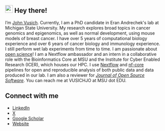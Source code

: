 ## <img src="https://media.giphy.com/media/hvRJCLFzcasrR4ia7z/giphy.gif" width="25px"> Hey there! 

I’m [John Vusich](https://johnvusich.github.io/). Currently, I am a PhD candidate in Eran Andrechek's lab at Michigan State University. My research explores broad topics in cancer genomics and epigenomics, as well as normal development, using mouse models of breast cancer. I have over 5 years of computational biology experience and over 6 years of cancer biology and immunology experience. I still perform wet lab experiments from time to time. I am passionate about [open science](https://doi.org/10.1038/s41587-025-02635-7)! I am a Nextflow ambassador and an intern in a collaborative role with the Bioinformatics Core at MSU and the Institute for Cyber Enabled Research (ICER), which houses our HPC. I use [Nextflow](https://github.com/nextflow-io/nextflow) and [nf-core](https://github.com/nf-core) pipelines for open and reproducible analysis of both public data and data produced in our lab. I am also a reviewer for [_Journal of Open Source Software_](https://joss.theoj.org/). You can reach me at VUSICHJO at MSU dot EDU.

## Connect with me
- [LinkedIn](https://www.linkedin.com/in/vusich/)
- [X](https://x.com/johnvusich)
- [Google Scholar](https://scholar.google.com/citations?user=h4FPctcAAAAJ&hl=en)
- [Website](https://johnvusich.github.io/)
